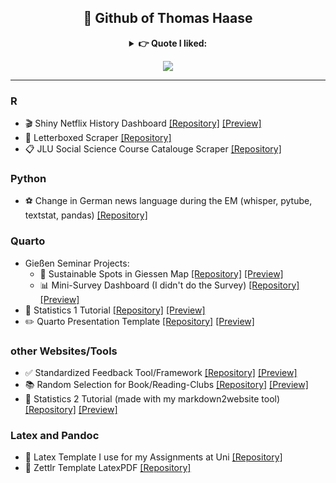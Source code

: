 <div align="center">

## 👋 Github of Thomas Haase


<details>
  <summary><b> 👉️ Quote I liked:</b></summary>

  > _"[[Empiricism and statistics]] looks, if you look at it from the outside, like the production of a self-constructed certainty, like the production of a construction. If one analyzes it epistemologically, one would perhaps guess at an operative constructivism. On the other hand, empirical sociologists cannot forget to point out that their measurements are reality, so that reality is actually always behind the data. But you can't reach it directly either, otherwise you would duplicate what is already there, instead you want to use technologies to find out more about reality. But that's approaching from behind, from an unexplored reality."_ - Niklas Luhmann at his farewell lecture 1993  
</details>

![](https://github-readme-stats.vercel.app/api/top-langs/?username=thhaase&layout=compact&hide=lua,rtf&size_weight=0&count_weight=1&exclude_repo=30DayChartChallenge_2024&theme=github_dark&hide_border=true&card_width=1000px&custom_title=)

</div>

---

### R
- 🎬️ Shiny Netflix History Dashboard [[Repository]](https://github.com/thhaase/Netflix_History_Dashboard) [[Preview]](https://thhaase.github.io/R_Clientside_Shiny_Netflix_History/) 
- 💬 Letterboxed Scraper [[Repository]](https://github.com/thhaase/R_Letterboxed)
- 📋️ JLU Social Science Course Catalouge Scraper [[Repository]](https://github.com/thhaase/JLU-evv-Scraper)

### Python
- ⚽️ Change in German news language during the EM (whisper, pytube, textstat, pandas) [[Repository]](https://github.com/thhaase/tagesschau_em_languagelevel)

### Quarto
- Gießen Seminar Projects:
  - 📍 Sustainable Spots in Giessen Map [[Repository]](https://github.com/thhaase/interactive_map) [[Preview]](https://thhaase.github.io/interactive_map/)
  - 📊 Mini-Survey Dashboard (I didn't do the Survey) [[Repository]](https://github.com/thhaase/kiana_interactive_quarto_dashboard) [[Preview]](https://thhaase.github.io/kiana_interactive_quarto_dashboard/)
- 🧮 Statistics 1 Tutorial [[Repository]](https://github.com/thhaase/Tutorium_Wiederholung_Statistik_1/) [[Preview]](https://thhaase.github.io/Tutorium_Wiederholung_Statistik_1/)
- ✏️ Quarto Presentation Template [[Repository]](https://github.com/thhaase/Quarto-Presentation-Theme-fitting-my-Homepage) [[Preview]](https://thhaase.github.io/Quarto-Presentation-Theme-fitting-my-Homepage/)

### other Websites/Tools
- ✅ Standardized Feedback Tool/Framework [[Repository]](https://github.com/thhaase/Bewertomat_3000) [[Preview]](https://thhaase.github.io/Bewertomat_3000/)
- 📚️ Random Selection for Book/Reading-Clubs [[Repository]](https://github.com/thhaase/bookclub_bookselection) [[Preview]](https://thhaase.github.io/bookclub_bookselection)
- 🧮 Statistics 2 Tutorial (made with my markdown2website tool) [[Repository]](https://github.com/thhaase/Tutorium_Statistik_2/) [[Preview]](https://thhaase.github.io/Tutorium_Statistik_2/)
  
### Latex and Pandoc
- 📄 Latex Template I use for my Assignments at Uni [[Repository]](https://github.com/thhaase/Latex-Template)
- 📃 Zettlr Template LatexPDF [[Repository]](https://github.com/thhaase/my_Zettlr_templates)


